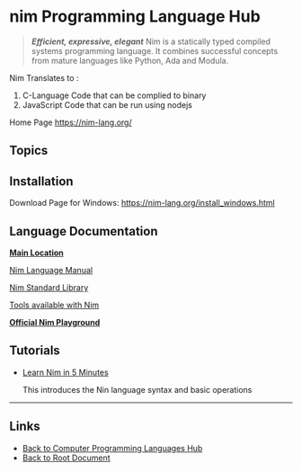 # nim Programming Language Hub

> ***Efficient, expressive, elegant***
> Nim is a statically typed compiled systems programming language. It combines successful concepts from mature languages like Python, Ada and Modula.

Nim Translates to :
1. C-Language Code that can be complied to binary
2. JavaScript Code that can be run using nodejs

Home Page <https://nim-lang.org/>

## Topics

## Installation

Download Page for Windows: <https://nim-lang.org/install_windows.html>

## Language Documentation

**[Main Location](https://nim-lang.org/documentation.html)**

[Nim Language Manual](https://nim-lang.org/docs/manual.html)

[Nim Standard Library](https://nim-lang.org/docs/lib.html)

[Tools available with Nim](https://nim-lang.org/docs/tools.html)

**[Official Nim Playground](https://play.nim-lang.org/)**

## Tutorials

- [Learn Nim in 5 Minutes](https://learnxinyminutes.com/docs/nim/)

    This introduces the Nin language syntax and basic operations



----
<!-- Footer Begins Here -->
## Links

- [Back to Computer Programming Languages Hub](../README.md)
- [Back to Root Document](../../README.md)
